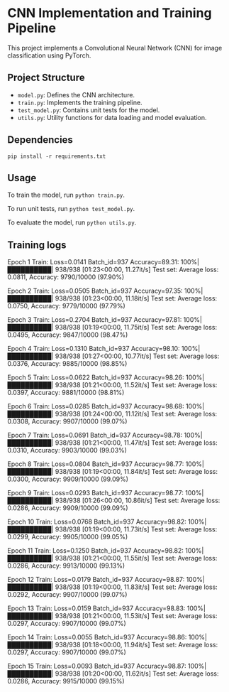 # CNN Implementation and Training Pipeline

This project implements a Convolutional Neural Network (CNN) for image classification using PyTorch.

## Project Structure 

- `model.py`: Defines the CNN architecture.
- `train.py`: Implements the training pipeline.
- `test_model.py`: Contains unit tests for the model.
- `utils.py`: Utility functions for data loading and model evaluation.

## Dependencies

`pip install -r requirements.txt`

## Usage

To train the model, run `python train.py`.

To run unit tests, run `python test_model.py`.

To evaluate the model, run `python utils.py`.

## Training logs

Epoch 1
Train: Loss=0.0141 Batch_id=937 Accuracy=89.31: 100%|██████████| 938/938 [01:23<00:00, 11.27it/s]
Test set: Average loss: 0.0811, Accuracy: 9790/10000 (97.90%)

Epoch 2
Train: Loss=0.0505 Batch_id=937 Accuracy=97.35: 100%|██████████| 938/938 [01:23<00:00, 11.18it/s]
Test set: Average loss: 0.0750, Accuracy: 9779/10000 (97.79%)

Epoch 3
Train: Loss=0.2704 Batch_id=937 Accuracy=97.81: 100%|██████████| 938/938 [01:19<00:00, 11.75it/s]
Test set: Average loss: 0.0495, Accuracy: 9847/10000 (98.47%)

Epoch 4
Train: Loss=0.1310 Batch_id=937 Accuracy=98.10: 100%|██████████| 938/938 [01:27<00:00, 10.77it/s]
Test set: Average loss: 0.0376, Accuracy: 9885/10000 (98.85%)

Epoch 5
Train: Loss=0.0622 Batch_id=937 Accuracy=98.26: 100%|██████████| 938/938 [01:21<00:00, 11.52it/s]
Test set: Average loss: 0.0397, Accuracy: 9881/10000 (98.81%)

Epoch 6
Train: Loss=0.0285 Batch_id=937 Accuracy=98.68: 100%|██████████| 938/938 [01:24<00:00, 11.12it/s]
Test set: Average loss: 0.0308, Accuracy: 9907/10000 (99.07%)

Epoch 7
Train: Loss=0.0691 Batch_id=937 Accuracy=98.78: 100%|██████████| 938/938 [01:21<00:00, 11.47it/s]
Test set: Average loss: 0.0310, Accuracy: 9903/10000 (99.03%)

Epoch 8
Train: Loss=0.0804 Batch_id=937 Accuracy=98.77: 100%|██████████| 938/938 [01:19<00:00, 11.84it/s]
Test set: Average loss: 0.0300, Accuracy: 9909/10000 (99.09%)

Epoch 9
Train: Loss=0.0293 Batch_id=937 Accuracy=98.77: 100%|██████████| 938/938 [01:26<00:00, 10.86it/s]
Test set: Average loss: 0.0286, Accuracy: 9909/10000 (99.09%)

Epoch 10
Train: Loss=0.0768 Batch_id=937 Accuracy=98.82: 100%|██████████| 938/938 [01:19<00:00, 11.73it/s]
Test set: Average loss: 0.0299, Accuracy: 9905/10000 (99.05%)

Epoch 11
Train: Loss=0.1250 Batch_id=937 Accuracy=98.82: 100%|██████████| 938/938 [01:21<00:00, 11.55it/s]
Test set: Average loss: 0.0286, Accuracy: 9913/10000 (99.13%)

Epoch 12
Train: Loss=0.0179 Batch_id=937 Accuracy=98.87: 100%|██████████| 938/938 [01:19<00:00, 11.83it/s]
Test set: Average loss: 0.0292, Accuracy: 9907/10000 (99.07%)

Epoch 13
Train: Loss=0.0159 Batch_id=937 Accuracy=98.83: 100%|██████████| 938/938 [01:21<00:00, 11.53it/s]
Test set: Average loss: 0.0297, Accuracy: 9907/10000 (99.07%)

Epoch 14
Train: Loss=0.0055 Batch_id=937 Accuracy=98.86: 100%|██████████| 938/938 [01:18<00:00, 11.94it/s]
Test set: Average loss: 0.0297, Accuracy: 9907/10000 (99.07%)

Epoch 15
Train: Loss=0.0093 Batch_id=937 Accuracy=98.87: 100%|██████████| 938/938 [01:20<00:00, 11.62it/s]
Test set: Average loss: 0.0286, Accuracy: 9915/10000 (99.15%)
